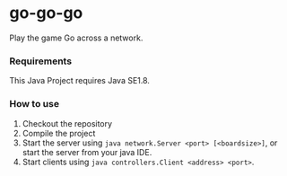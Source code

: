 # go-go-go
Play the game Go across a network.

### Requirements
This Java Project requires Java SE1.8.

### How to use
1. Checkout the repository
2. Compile the project
3. Start the server using `java network.Server <port> [<boardsize>]`, or start the server from your java IDE.
4. Start clients using `java controllers.Client <address> <port>`.
